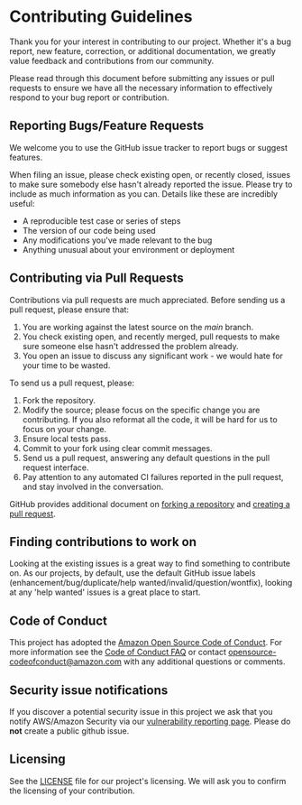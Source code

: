 # Contributing Guidelines

Thank you for your interest in contributing to our project. Whether it's a bug report, new feature, correction, or additional
documentation, we greatly value feedback and contributions from our community.
	 
Please read through this document before submitting any issues or pull requests to ensure we have all the necessary
information to effectively respond to your bug report or contribution.
	 
	 
## Reporting Bugs/Feature Requests
	 
We welcome you to use the GitHub issue tracker to report bugs or suggest features.
	 
When filing an issue, please check existing open, or recently closed, issues to make sure somebody else hasn't already
reported the issue. Please try to include as much information as you can. Details like these are incredibly useful:
	 
* A reproducible test case or series of steps
* The version of our code being used
* Any modifications you've made relevant to the bug
* Anything unusual about your environment or deployment
	 
	 
## Contributing via Pull Requests
Contributions via pull requests are much appreciated. Before sending us a pull request, please ensure that:
	 
1. You are working against the latest source on the *main* branch.
2. You check existing open, and recently merged, pull requests to make sure someone else hasn't addressed the problem already.
3. You open an issue to discuss any significant work - we would hate for your time to be wasted.
	 
To send us a pull request, please:
	 
1. Fork the repository.
2. Modify the source; please focus on the specific change you are contributing. If you also reformat all the code, it will be hard for us to focus on your change.
3. Ensure local tests pass.
4. Commit to your fork using clear commit messages.
5. Send us a pull request, answering any default questions in the pull request interface.
6. Pay attention to any automated CI failures reported in the pull request, and stay involved in the conversation.
	 
GitHub provides additional document on [forking a repository](https://help.github.com/articles/fork-a-repo/) and
[creating a pull request](https://help.github.com/articles/creating-a-pull-request/).
	 
	 
## Finding contributions to work on
Looking at the existing issues is a great way to find something to contribute on. As our projects, by default, use the default GitHub issue labels (enhancement/bug/duplicate/help wanted/invalid/question/wontfix), looking at any 'help wanted' issues is a great place to start.
	 
	 
## Code of Conduct
This project has adopted the [Amazon Open Source Code of Conduct](https://aws.github.io/code-of-conduct).
For more information see the [Code of Conduct FAQ](https://aws.github.io/code-of-conduct-faq) or contact
opensource-codeofconduct@amazon.com with any additional questions or comments.
	 
	 
## Security issue notifications
If you discover a potential security issue in this project we ask that you notify AWS/Amazon Security via our [vulnerability reporting page](http://aws.amazon.com/security/vulnerability-reporting/). Please do **not** create a public github issue.
	 
	 
## Licensing
	 
See the [LICENSE](LICENSE) file for our project's licensing. We will ask you to confirm the licensing of your contribution.
